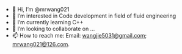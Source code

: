 - 👋 Hi, I’m @mrwang021
- 👀 I’m interested in Code development in field of fluid engineering
- 🌱 I’m currently learning C++ 
- 💞️ I’m looking to collaborate on ...
- 📫 How to reach me: Email: wangjie5031@gmail.com; mrwang021@126.com.

<!---
mrwang021/mrwang021 is a ✨ special ✨ repository because its `README.md` (this file) appears on your GitHub profile.
You can click the Preview link to take a look at your changes.
--->
